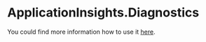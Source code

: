 # ApplicationInsights.Diagnostics

You could find more information how to use it [here](http://tuatan.github.io/blog/2015/04/16/diagnostic-of-applicationinsights-sdk/).

